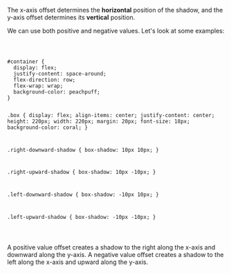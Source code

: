 The x-axis offset determines the **horizontal**
position of the shadow, and the y-axis offset
determines its **vertical** position.

We can use both positive and negative values.
Let's look at some examples:

<codeblock language="css" type="lesson">
<code>
<panel language="html"  hidden="true">
<div id="container">
  <div class="box right-downward-shadow">
    <p>x-offset: 10px<br>y-offset: 10px</p>
  </div>
  <div class="box right-upward-shadow">
    <p>x-offset: 10px<br>y-offset: -10px</p>
  </div>
  <div class="box left-downward-shadow">
    <p>x-offset: -10px<br>y-offset: 10px</p>
  </div>
  <div class="box left-upward-shadow">
    <p>x-offset: -10px<br>y-offset: -10px</p>
  </div>
</div>
</panel>
<panel language="css">
#container {
  display: flex;
  justify-content: space-around;
  flex-direction: row;
  flex-wrap: wrap;
  background-color: peachpuff;
}

.box {
  display: flex;
  align-items: center;
  justify-content: center;
  height: 220px;
  width: 220px;
  margin: 20px;
  font-size: 18px;
  background-color: coral;
}

.right-downward-shadow {
  box-shadow: 10px 10px;
}

.right-upward-shadow {
  box-shadow: 10px -10px;
}

.left-downward-shadow {
  box-shadow: -10px 10px;
}

.left-upward-shadow {
  box-shadow: -10px -10px;
}
</panel>

</panel>
</code>
</codeblock>

A positive value offset creates a shadow to the
right along the x-axis and downward along the y-axis.
A negative value offset creates a shadow to the
left along the x-axis and upward along the y-axis.
